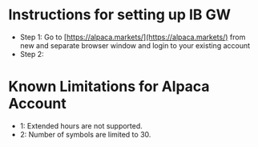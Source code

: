 # Instructions for setting up IB GW
 - Step 1: Go to [https://alpaca.markets/](https://alpaca.markets/) from new and separate browser window and login to your existing account
 - Step 2: 
 
# Known Limitations for Alpaca Account
 - 1: Extended hours are not supported.
 - 2: Number of symbols are limited to 30.
 
